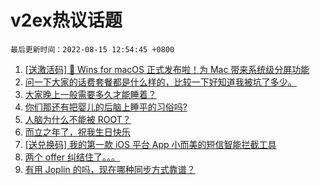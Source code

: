 # v2ex热议话题

`最后更新时间：2022-08-15 12:54:45 +0800`

1. [[送激活码] 🎉 Wins for macOS 正式发布啦！为 Mac 带来系统级分屏功能](https://www.v2ex.com/t/872787)
1. [问一下大家的话费套餐都是什么样的，比较一下好知道我被坑了多少。](https://www.v2ex.com/t/872790)
1. [大家晚上一般需要多久才能睡着？](https://www.v2ex.com/t/872754)
1. [你们那还有把婴儿的后脑上睡平的习俗吗?](https://www.v2ex.com/t/872773)
1. [人脑为什么不能被 ROOT？](https://www.v2ex.com/t/872896)
1. [而立之年了，祝我生日快乐](https://www.v2ex.com/t/872884)
1. [[送兑换码] 我的第一款 iOS 平台 App 小而美的短信智能拦截工具](https://www.v2ex.com/t/872853)
1. [两个 offer 纠结住了。。。](https://www.v2ex.com/t/872821)
1. [有用 Joplin 的吗，现在哪种同步方式靠谱？](https://www.v2ex.com/t/872855)

